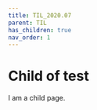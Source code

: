 ```yaml
---
title: TIL_2020.07
parent: TIL
has_children: true
nav_order: 1
---
```


# Child of test

I am a child page.
